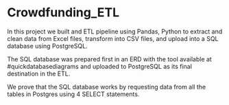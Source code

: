 # Crowdfunding_ETL

In this project we built and ETL pipeline using Pandas, Python to extract and clean data from Excel files, transform into CSV files, and upload into a SQL database using PostgreSQL. 

The SQL database was prepared first in an ERD with the tool available at #quickdatabasediagrams and uploaded to PostgreSQL as its final destination in the ETL. 

We prove that the SQL database works by requesting data from all the tables in Postgres using 4 SELECT statements. 
